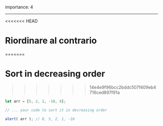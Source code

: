 importance: 4

---

<<<<<<< HEAD
# Riordinare al contrario 
=======
# Sort in decreasing order
>>>>>>> 14e4e9f96bcc2bddc507f409eb4716ced897f91a

```js
let arr = [5, 2, 1, -10, 8];

// ... your code to sort it in decreasing order

alert( arr ); // 8, 5, 2, 1, -10
```

